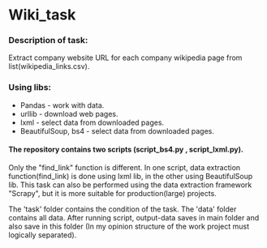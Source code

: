 # Wiki_task
### Description of task:
Extract company website URL for each company wikipedia page from list(wikipedia_links.csv).

### Using libs:
* Pandas - work with data.
* urllib - download web pages.
* lxml - select data from downloaded pages.
* BeautifulSoup, bs4 - select data from downloaded pages.

#### The repository contains two scripts (script_bs4.py , script_lxml.py).
Only the "find_link" function is different.
In one script, data extraction function(find_link) is done using lxml lib, in the other using BeautifulSoup lib.
This task can also be performed using the data extraction framework "Scrapy", but it is more suitable for production(large) projects.

The 'task' folder contains the condition of the task.
The 'data' folder contains all data. After running script, output-data saves in main folder and also save in this folder (In my opinion structure of the work project must logically separated).
